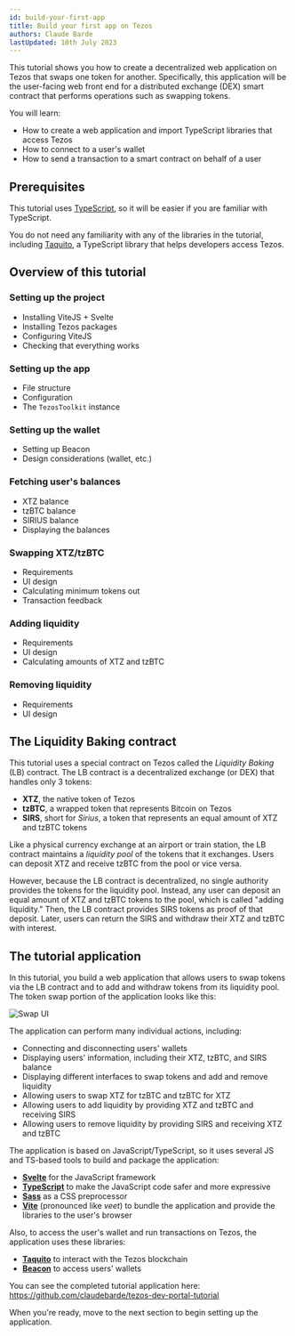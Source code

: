 ```yaml
---
id: build-your-first-app
title: Build your first app on Tezos
authors: Claude Barde
lastUpdated: 10th July 2023
---
```


This tutorial shows you how to create a decentralized web application on Tezos that swaps one token for another.
Specifically, this application will be the user-facing web front end for a distributed exchange (DEX) smart contract that performs operations such as swapping tokens.

You will learn:

- How to create a web application and import TypeScript libraries that access Tezos
- How to connect to a user's wallet
- How to send a transaction to a smart contract on behalf of a user

## Prerequisites

This tutorial uses [TypeScript](https://www.typescriptlang.org/), so it will be easier if you are familiar with TypeScript.

You do not need any familiarity with any of the libraries in the tutorial, including [Taquito](https://tezostaquito.io/), a TypeScript library that helps developers access Tezos.




## Overview of this tutorial
### Setting up the project
- Installing ViteJS + Svelte
- Installing Tezos packages
- Configuring ViteJS
- Checking that everything works

### Setting up the app
- File structure
- Configuration
- The `TezosToolkit` instance

### Setting up the wallet
- Setting up Beacon
- Design considerations (wallet, etc.)

### Fetching user's balances
- XTZ balance
- tzBTC balance
- SIRIUS balance
- Displaying the balances

### Swapping XTZ/tzBTC
- Requirements
- UI design
- Calculating minimum tokens out
- Transaction feedback

### Adding liquidity
- Requirements
- UI design
- Calculating amounts of XTZ and tzBTC

### Removing liquidity
- Requirements
- UI design






## The Liquidity Baking contract

This tutorial uses a special contract on Tezos called the *Liquidity Baking* (LB) contract.
The LB contract is a decentralized exchange (or DEX) that handles only 3 tokens:

- **XTZ**, the native token of Tezos
- **tzBTC**, a wrapped token that represents Bitcoin on Tezos
- **SIRS**, short for _Sirius_, a token that represents an equal amount of XTZ and tzBTC tokens

Like a physical currency exchange at an airport or train station, the LB contract maintains a *liquidity pool* of the tokens that it exchanges.
Users can deposit XTZ and receive tzBTC from the pool or vice versa.

However, because the LB contract is decentralized, no single authority provides the tokens for the liquidity pool.
Instead, any user can deposit an equal amount of XTZ and tzBTC tokens to the pool, which is called "adding liquidity."
Then, the LB contract provides SIRS tokens as proof of that deposit.
Later, users can return the SIRS and withdraw their XTZ and tzBTC with interest.

## The tutorial application

In this tutorial, you build a web application that allows users to swap tokens via the LB contract and to add and withdraw tokens from its liquidity pool.
The token swap portion of the application looks like this:

![Swap UI](/images/build-your-first-app/swap-ui.png "Swap UI")

The application can perform many individual actions, including:

- Connecting and disconnecting users' wallets
- Displaying users' information, including their XTZ, tzBTC, and SIRS balance
- Displaying different interfaces to swap tokens and add and remove liquidity
- Allowing users to swap XTZ for tzBTC and tzBTC for XTZ
- Allowing users to add liquidity by providing XTZ and tzBTC and receiving SIRS
- Allowing users to remove liquidity by providing SIRS and receiving XTZ and tzBTC

The application is based on JavaScript/TypeScript, so it uses several JS and TS-based tools to build and package the application:

- **[Svelte](https://svelte.dev/)** for the JavaScript framework
- **[TypeScript](https://www.typescriptlang.org/)** to make the JavaScript code safer and more expressive
- **[Sass](https://sass-lang.com/)** as a CSS preprocessor
- **[Vite](https://vitejs.dev/)** (pronounced like _veet_) to bundle the application and provide the libraries to the user's browser

Also, to access the user's wallet and run transactions on Tezos, the application uses these libraries:

- **[Taquito](https://tezostaquito.io/)** to interact with the Tezos blockchain
- **[Beacon](https://docs.walletbeacon.io/)** to access users' wallets

You can see the completed tutorial application here: https://github.com/claudebarde/tezos-dev-portal-tutorial

When you're ready, move to the next section to begin setting up the application.
